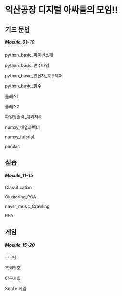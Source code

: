# 익산공장 디지털 아싸들의 모임!!

## 기초 문법
##### Module_01~10

python_basic_파이썬소개

python_basic_변수타입

python_basic_연산자_흐름제어

python_basic_함수

클래스1

클래스2

파일입출력_예외처리

numpy_배열과벡터

numpy_tutorial

pandas

## 실습
##### Module_11~15

Classification

Clustering_PCA

naver_music_Crawling

RPA

## 게임
##### Module_15~20

구구단

복권번호

야구게임

Snake 게임
